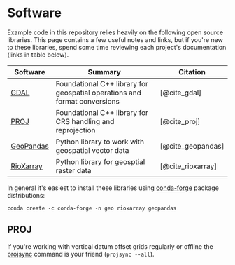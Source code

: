 # Software

Example code in this repository relies heavily on the following open source libraries. This page contains a few useful notes and links, but if you're new to these libraries, spend some time reviewing each project's documentation (links in table below).

| Software | Summary | Citation |
| - | - | - |
| [GDAL](https://gdal.org) | Foundational C++ library for geospatial operations and format conversions | [@cite_gdal] |
| [PROJ](https://proj.org) | Foundational C++ library for CRS handling and reprojection | [@cite_proj] |
| [GeoPandas](https://geopandas.org) | Python library to work with geospatial vector data | [@cite_geopandas] |
| [RioXarray](https://corteva.github.io) | Python library for geosptial raster data | [@cite_rioxarray] |

In general it's easiest to install these libraries using [conda-forge](https://conda-forge.org) package distributions:

```
conda create -c conda-forge -n geo rioxarray geopandas
```

## PROJ

If you're working with vertical datum offset grids regularly or offline the [projsync](https://proj.org/en/stable/apps/projsync.html) command is your friend (`projsync --all`).

